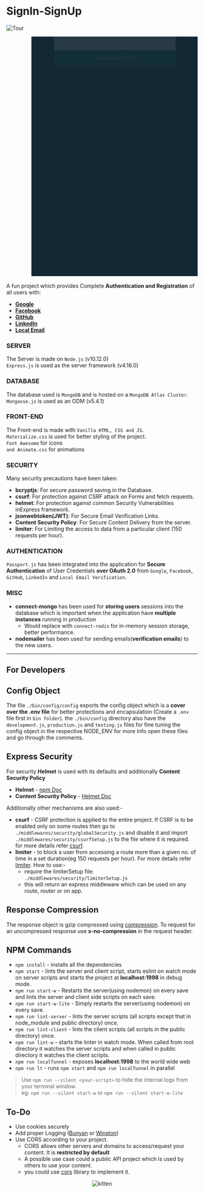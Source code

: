 # SignIn-SignUp

<p align="left">
  <img alt="Tour" title="Tour of the App" src="/readme content/tour.gif">
</p>

<p align="right">
  <img alt="Register" title="Register to the App" src="/readme content/register.gif">
</p>

A fun project which provides Complete **Authentication and Registration** of all users with:

* **[Google](https://www.npmjs.com/package/passport-google-oauth)**
* **[Facebook](https://www.npmjs.com/package/passport-facebook)**
* **[GitHub](https://www.npmjs.com/package/passport-github)**
* **[LinkedIn](https://www.npmjs.com/package/passport-linkedin-oauth2)**
* **[Local Email](https://www.npmjs.com/package/passport-local)**

### SERVER

The Server is made on `Node.js` (v10.12.0)  
`Express.js` is used as the server framework (v4.16.0)

### DATABASE

The database used is `MongoDB` and is hosted on a `MongoDB Atlas Cluster`.  
`Mongoose.js` is used as an ODM (v5.4.1)

### FRONT-END

The Front-end is made with `Vanilla HTML, CSS and JS`.  
`Materialize.css` is used for better styling of the project.  
`Font Awesome` for icons  
`and Animate.css` for animations  

### SECURITY

Many security precautions have been taken:

* **bcryptjs**: For secure password saving in the Database.
* **csurf**: For protection against CSRF attack on Forms and fetch requests.
* **helmet**: For protection against common Security Vulnerabilities inExpress framework.
* **jsonwebtoken(JWT)**: For Secure Email Verification Links.
* **Content Security Policy**: For Secure Content Delivery from the server.
* **limiter**: For Limiting the access to data from a particular client (150 requests per hour).

### AUTHENTICATION

`Passport.js` has been integrated into the application for **Secure Authentication** of User Credentials **over OAuth 2.0** from `Google`, `Facebook`, `GitHub`, `LinkedIn` and `Local Email Verification`.

### MISC

* **connect-mongo** has been used for **storing users** sessions into the database which is important when the application have **multiple instances** running in production
  * Would replace with `connect-redis` for in-memory session storage, better performance.
* **nodemailer** has been used for sending emails(**verification emails**) to the new users.

______

## For Developers

## Config Object

The file `./bin/config/config` exports the config object which is a **cover over the .env file** for better protections and encapsulation (Create a `.env` file first in `bin folder`).
the `./bin/config` directory also have the `development.js`, `production.js` and `testing.js` files for fine tuning the config object in the respective NODE_ENV
for more info open these files and go through the comments.

## Express Security

For security **Helmet** is used with its defaults and additionally **Content Security Policy**

* **Helmet** - [npm Doc](https://www.npmjs.com/package/helmet)
* **Content Security Policy** - [Helmet Doc](https://helmetjs.github.io/docs/csp/)

Additionally other mechanisms are also used:-

* **csurf** - CSRF protection is applied to the entire project. If CSRF is to be enabled only on some routes then go to `./middlewares/security/globalSecurity.js` and disable it and import `./middlewares/security/csurfSetup.js` to the file where it is required. for more details refer [csurf](https://www.npmjs.com/package/csurf).
* **limiter** - to block a user from accessing a route more than a given no. of time in a set duration(eg 150 requests per hour). For more details refer [limiter](https://www.npmjs.com/package/limiter). How to use:-
  * require the limiterSetup file: `./middlewares/security/limiterSetup.js`
  * this will return an express middleware which can be used on any route, router or on app.

## Response Compression

The response object is gzip compressed using [compression](https://www.npmjs.com/package/compression). To request for an uncompressed response use **x-no-compression** in the request header.

## NPM Commands

* `npm install` - installs all the dependencies
* `npm start` - lints the server and client script, starts eslint on watch mode on server scripts and starts the project at **localhost:1998** in debug mode.
* `npm run start-w` - Restarts the server(using nodemon) on every save and lints the server and client side scripts on each save.
* `npm run start-w-lite` - Simply restarts the server(using nodemon) on every save.
* `npm run lint-server` - lints the server scripts (all scripts except that in node_module and public directory) once.
* `npm run lint-client` - lints the client scripts (all scripts in the public directory) once.
* `npm run lint-w` - starts the linter in watch mode. When called from root directory it watches the server scripts and when called in public directory it watches the client scripts.
* `npm run localTunnel` - exposes **localhost:1998** to the world wide web
* `npm run lt` - runs `npm start` and `npm run localTunnel` in parallel

>Use `npm run --silent <your-script>` to hide the internal logs from your terminal window.<br>eg: `npm run --silent start-w` or `npm run --silent start-w-lite`

## To-Do

* Use cookies securely
* Add proper Logging ([Bunyan](https://github.com/trentm/node-bunyan) or [Winston](https://github.com/winstonjs/winston))
* Use CORS according to your project.
  * CORS allows other servers and domains to access/request your content. It is **restricted by default**
  * A possible use case could a public API project which is used by others to use your content.
  * you could use [cors](https://www.npmjs.com/package/cors) library to implement it.

<p align="center">
  <img alt="kitten" src="https://media.giphy.com/media/vFKqnCdLPNOKc/giphy.gif">
</p>

